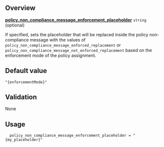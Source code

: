 <!-- markdownlint-disable first-line-h1 -->
## Overview

[**policy_non_compliance_message_enforcement_placeholder**](#overview) `string` (optional)

If specified, sets the placeholder that will be replaced inside the policy non-compliance message with the values of `policy_non_compliance_message_enforced_replacement` or `policy_non_compliance_message_not_enforced_replacement` based on the enforcement mode of the policy assignment.

## Default value

`"{enforcementMode}"`

## Validation

None

## Usage

```hcl
  policy_non_compliance_message_enforcement_placeholder = "{my_placeholder}"
```

[//]: # "************************"
[//]: # "INSERT LINK LABELS BELOW"
[//]: # "************************"
